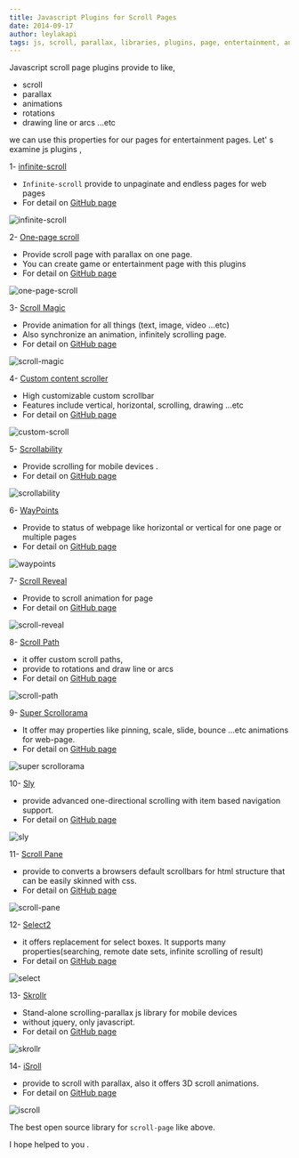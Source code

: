 ```yaml
---
title: Javascript Plugins for Scroll Pages
date: 2014-09-17
author: leylakapi
tags: js, scroll, parallax, libraries, plugins, page, entertainment, animations, infinite, bounce, rotations, drawing line, en
---
```


Javascript scroll page plugins provide to like,

- scroll
- parallax
- animations
- rotations
- drawing line or arcs ...etc

we can use this properties for our pages for entertainment pages. 
Let' s examine js plugins ,  

1- [infinite-scroll](http://www.infinite-scroll.com/)

- `Infinite-scroll` provide to unpaginate and endless pages for web pages
- For detail on [GitHub page](https://github.com/paulirish/infinite-scroll)

![infinite-scroll](../assets/images/articles/2014-09-17-js_plugins_for_scroll_pages/infinite-scroll-image.png)

2- [One-page scroll](http://www.thepetedesign.com/demos/onepage_scroll_demo.html)

- Provide scroll page with parallax on one page.
- You can create game or entertainment page with this plugins
- For detail on [GitHub page](https://github.com/peachananr/onepage-scroll)

![one-page-scroll](../assets/images/articles/2014-09-17-js_plugins_for_scroll_pages/one-page-scroll.png)

3- [Scroll Magic](http://janpaepke.github.io/ScrollMagic/)

- Provide animation for all things (text, image, video ...etc)
- Also synchronize an animation, infinitely scrolling  page. 
- For detail on [GitHub page](https://github.com/janpaepke/ScrollMagic)

![scroll-magic](../assets/images/articles/2014-09-17-js_plugins_for_scroll_pages/scroll-magic.png)

4- [Custom content scroller](http://manos.malihu.gr/jquery-custom-content-scroller/)

- High customizable custom scrollbar 
- Features include vertical, horizontal, scrolling, drawing ...etc
- For detail on [GitHub page](https://github.com/malihu/malihu-custom-scrollbar-plugin)

![custom-scroll](../assets/images/articles/2014-09-17-js_plugins_for_scroll_pages/custom-scroll.png)

5- [Scrollability](http://joehewitt.github.io/scrollability/)

- Provide scrolling for mobile devices .
- For detail on [GitHub page](https://github.com/joehewitt/scrollability)

![scrollability](../assets/images/articles/2014-09-17-js_plugins_for_scroll_pages/scrollability.png)

6- [WayPoints](http://imakewebthings.com/jquery-waypoints/)

- Provide to status of webpage like horizontal or vertical for one page or multiple pages
- For detail on [GitHub page](https://github.com/imakewebthings/jquery-waypoints)

![waypoints](../assets/images/articles/2014-09-17-js_plugins_for_scroll_pages/waypoints.png)

7- [Scroll Reveal](http://scrollrevealjs.org/)

- Provide to scroll animation for page
- For detail on [GitHub page](https://github.com/julianlloyd/scrollReveal.js)

![scroll-reveal](../assets/images/articles/2014-09-17-js_plugins_for_scroll_pages/scroll-reveal.png)

8- [Scroll Path](http://joelb.me/scrollpath/)

- it offer custom scroll paths,
- provide to rotations and draw line or arcs
- For detail on  [GitHub page](https://github.com/JoelBesada/scrollpath)

![scroll-path](../assets/images/articles/2014-09-17-js_plugins_for_scroll_pages/scroll-path.png)

9- [Super Scrollorama](http://johnpolacek.github.io/superscrollorama/)

- It offer may properties like pinning, scale, slide, bounce ...etc animations for web-page.
- For detail on [GitHub page](https://github.com/johnpolacek/superscrollorama)

![super scrollorama](../assets/images/articles/2014-09-17-js_plugins_for_scroll_pages/super-scrollorama.png)

10- [Sly](http://darsa.in/sly/)

- provide advanced one-directional scrolling with item based navigation support.
- For detail on [GitHub page](https://github.com/darsain/sly)

![sly](../assets/images/articles/2014-09-17-js_plugins_for_scroll_pages/sly.png)

11- [Scroll Pane](http://jscrollpane.kelvinluck.com/)

- provide to converts a browsers default scrollbars for html structure that can be easily skinned with css.
- For detail on [GitHub page](https://github.com/vitch/jScrollPane)

![scroll-pane](../assets/images/articles/2014-09-17-js_plugins_for_scroll_pages/scroll-pane.png)

12- [Select2](http://ivaynberg.github.io/select2/)

- it offers replacement for select boxes. It supports many properties(searching, remote date sets, infinite scrolling of result)
- For detail on [GitHub page](https://github.com/ivaynberg/select2)

![select](../assets/images/articles/2014-09-17-js_plugins_for_scroll_pages/select.png)

13- [Skrollr](http://prinzhorn.github.io/skrollr/)

- Stand-alone scrolling-parallax js library for mobile devices 
- without jquery, only javascript.
- For detail on [GitHub page](https://github.com/Prinzhorn/skrollr)

![skrollr](../assets/images/articles/2014-09-17-js_plugins_for_scroll_pages/skrollr.png)

14- [iSroll](http://iscrolljs.com/)

- provide to scroll with parallax, also it offers 3D scroll animations.
- For detail on [GitHub page](https://github.com/cubiq/iscroll)

![iscroll](../assets/images/articles/2014-09-17-js_plugins_for_scroll_pages/iscroll.png)

The best open source library for `scroll-page` like above.

I hope helped to you .
